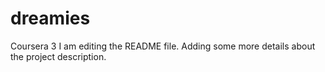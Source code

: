 # dreamies
Coursera 3
I am editing the README file. Adding some more details about the project description.
